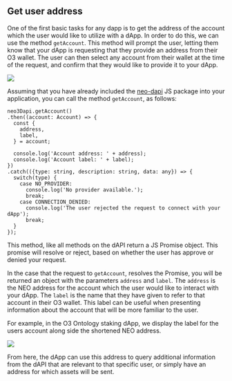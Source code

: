## Get user address

One of the first basic tasks for any dapp is to get the address of the account which the user would like to utilize with a dApp. In order to do this, we can use the method `getAccount`. This method will prompt the user, letting them know that your dApp is requesting that they provide an address from their O3 wallet. The user can then select any account from their wallet at the time of the request, and confirm that they would like to provide it to your dApp.

![](/images/tutorials/getAccount/getAccountTrayWindow.png)

Assuming that you have already included the [neo-dapi](https://github.com/O3Labs/neo-dapi) JS package into your application, you can call the method `getAccount`, as follows:

```
neo3Dapi.getAccount()
.then((account: Account) => {
  const {
    address,
    label,
  } = account;

  console.log('Account address: ' + address);
  console.log('Account label: ' + label);
})
.catch(({type: string, description: string, data: any}) => {
  switch(type) {
    case NO_PROVIDER:
      console.log('No provider available.');
      break;
    case CONNECTION_DENIED:
      console.log('The user rejected the request to connect with your dApp');
      break;
  }
});
```

This method, like all methods on the dAPI return a JS Promise object. This promise will resolve or reject, based on whether the user has approve or denied your request.

In the case that the request to `getAccount`, resolves the Promise, you will be returned an object with the parameters `address` and `label`. The `address` is the NEO address for the account which the user would like to interact with your dApp. The `label` is the name that they have given to refer to that account in their O3 wallet. This label can be useful when presenting information about the account that will be more familiar to the user.

For example, in the O3 Ontology staking dApp, we display the label for the users account along side the shortened NEO address.

![](/images/tutorials/getAccount/getAccountOntStake.png)

From here, the dApp can use this address to query additional information from the dAPI that are relevant to that specific user, or simply have an address for which assets will be sent.
